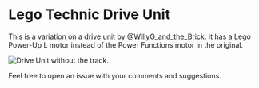 # Lego Technic Drive Unit

This is a variation on a [drive unit](https://www.youtube.com/shorts/hlt01rP08Dk) by [@WillyG_and_the_Brick](https://www.youtube.com/@WillyG_and_the_Brick/shorts). It has a Lego Power-Up L motor instead of the Power Functions motor in the original.

![Drive Unit without the track.](./DriveUnit.png?raw=true)

Feel free to open an issue with your comments and suggestions.

